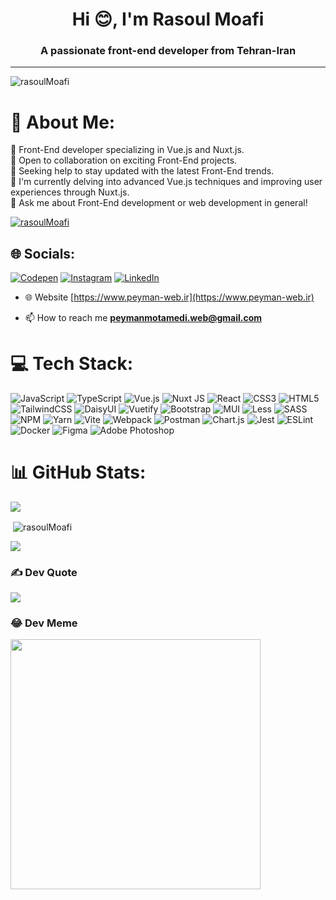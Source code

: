 <h1 align="center">Hi 😊, I'm Rasoul Moafi </h1>
<h3 align="center">A passionate front-end developer from Tehran-Iran</h3>

---
<p align="left"> <img src="https://komarev.com/ghpvc/?username=rasoulMoafi&label=Profile%20views&color=00a8e8&style=flat" alt="rasoulMoafi" /> </p>

# 💫 About Me:
🔭 Front-End developer specializing in Vue.js and Nuxt.js.<br>👯 Open to collaboration on exciting Front-End projects.<br>🤝 Seeking help to stay updated with the latest Front-End trends.<br>🌱 I'm currently delving into advanced Vue.js techniques and improving user experiences through Nuxt.js.<br>💬 Ask me about Front-End development or web development in general!


<p align="left"> <a href="https://github.com/ryo-ma/github-profile-trophy"><img src="https://github-profile-trophy.vercel.app/?username=rasoulMoafi" alt="rasoulMoafi" /></a> </p>

## 🌐 Socials:
[![Codepen](https://img.shields.io/badge/Codepen-000000?logo=codepen&logoColor=white)](https://codepen.io/peyman-web) [![Instagram](https://img.shields.io/badge/Instagram-%23E4405F.svg?logo=Instagram&logoColor=white)](https://instagram.com/peyman_web) [![LinkedIn](https://img.shields.io/badge/LinkedIn-%230077B5.svg?logo=linkedin&logoColor=white)](https://linkedin.com/in/rasoulMoafi)
- 🌐 Website [https://www.peyman-web.ir](https://www.peyman-web.ir) <br>

- 📫 How to reach me **peymanmotamedi.web@gmail.com**

# 💻 Tech Stack:
![JavaScript](https://img.shields.io/badge/javascript-%23323330.svg?style=for-the-badge&logo=javascript&logoColor=%23F7DF1E)
![TypeScript](https://img.shields.io/badge/typescript-%23007ACC.svg?style=for-the-badge&logo=typescript&logoColor=white)
 ![Vue.js](https://img.shields.io/badge/vue.js-%2335495e.svg?style=for-the-badge&logo=vuedotjs&logoColor=%234FC08D)
![Nuxt JS](https://img.shields.io/badge/Nuxt-002E3B?style=for-the-badge&logo=nuxt.js&logoColor=#00DC82)
![React](https://img.shields.io/badge/react-%2320232a.svg?style=for-the-badge&logo=react&logoColor=%2361DAFB)
![CSS3](https://img.shields.io/badge/css3-%231572B6.svg?style=for-the-badge&logo=css3&logoColor=white)
![HTML5](https://img.shields.io/badge/html5-%23E34F26.svg?style=for-the-badge&logo=html5&logoColor=white)
![TailwindCSS](https://img.shields.io/badge/tailwindcss-%2338B2AC.svg?style=for-the-badge&logo=tailwind-css&logoColor=white)
![DaisyUI](https://img.shields.io/badge/daisyui-5A0EF8?style=for-the-badge&logo=daisyui&logoColor=white)
![Vuetify](https://img.shields.io/badge/Vuetify-1867C0?style=for-the-badge&logo=vuetify&logoColor=AEDDFF)
![Bootstrap](https://img.shields.io/badge/bootstrap-%238511FA.svg?style=for-the-badge&logo=bootstrap&logoColor=white)
![MUI](https://img.shields.io/badge/MUI-%230081CB.svg?style=for-the-badge&logo=mui&logoColor=white)
![Less](https://img.shields.io/badge/less-2B4C80?style=for-the-badge&logo=less&logoColor=white)
![SASS](https://img.shields.io/badge/SASS-hotpink.svg?style=for-the-badge&logo=SASS&logoColor=white)
![NPM](https://img.shields.io/badge/NPM-%23CB3837.svg?style=for-the-badge&logo=npm&logoColor=white)
![Yarn](https://img.shields.io/badge/yarn-%232C8EBB.svg?style=for-the-badge&logo=yarn&logoColor=white)
![Vite](https://img.shields.io/badge/vite-%23646CFF.svg?style=for-the-badge&logo=vite&logoColor=white)
![Webpack](https://img.shields.io/badge/webpack-%238DD6F9.svg?style=for-the-badge&logo=webpack&logoColor=black)
![Postman](https://img.shields.io/badge/Postman-FF6C37?style=for-the-badge&logo=postman&logoColor=white)
![Chart.js](https://img.shields.io/badge/chart.js-F5788D.svg?style=for-the-badge&logo=chart.js&logoColor=white)
![Jest](https://img.shields.io/badge/-jest-%23C21325?style=for-the-badge&logo=jest&logoColor=white)
![ESLint](https://img.shields.io/badge/ESLint-4B3263?style=for-the-badge&logo=eslint&logoColor=white)
![Docker](https://img.shields.io/badge/docker-%230db7ed.svg?style=for-the-badge&logo=docker&logoColor=white)
![Figma](https://img.shields.io/badge/figma-%23F24E1E.svg?style=for-the-badge&logo=figma&logoColor=white)
![Adobe Photoshop](https://img.shields.io/badge/adobe%20photoshop-%2331A8FF.svg?style=for-the-badge&logo=adobe%20photoshop&logoColor=white) <br>
# 📊 GitHub Stats:
![](https://github-readme-streak-stats.herokuapp.com/?user=rasoulMoafi&theme=tokyonight&hide_border=false)<br>
<p>&nbsp;<img align="center" src="https://github-readme-stats.vercel.app/api?username=rasoulMoafi&show_icons=true&locale=en&theme=tokyonight" alt="rasoulMoafi" /></p>


![](https://github-readme-stats.vercel.app/api/top-langs/?username=rasoulMoafi&theme=tokyonight&hide_border=false&include_all_commits=true&count_private=true&layout=compact)


### ✍️ Dev Quote
![](https://quotes-github-readme.vercel.app/api?type=horizontal&theme=gruvbox)

### 😂 Dev Meme
<img src='https://randommeme-five.vercel.app/' style="height: 400px;"/>



<!-- Proudly created with GPRM ( https://gprm.itsvg.in ) -->




